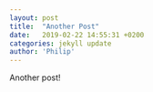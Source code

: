 ```yaml
---
layout: post
title:  "Another Post"
date:   2019-02-22 14:55:31 +0200
categories: jekyll update
author: 'Philip'
---
```


Another post!